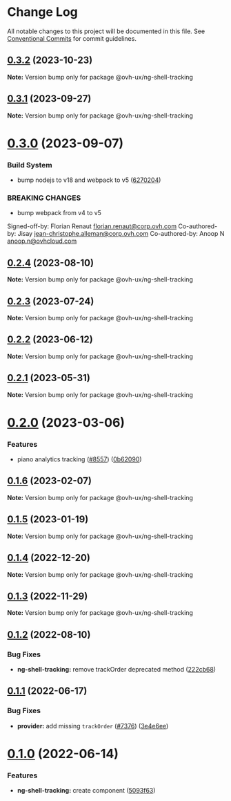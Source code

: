 # Change Log

All notable changes to this project will be documented in this file.
See [Conventional Commits](https://conventionalcommits.org) for commit guidelines.

## [0.3.2](https://github.com/ovh/manager/compare/@ovh-ux/ng-shell-tracking@0.3.1...@ovh-ux/ng-shell-tracking@0.3.2) (2023-10-23)

**Note:** Version bump only for package @ovh-ux/ng-shell-tracking





## [0.3.1](https://github.com/ovh/manager/compare/@ovh-ux/ng-shell-tracking@0.3.0...@ovh-ux/ng-shell-tracking@0.3.1) (2023-09-27)

**Note:** Version bump only for package @ovh-ux/ng-shell-tracking





# [0.3.0](https://github.com/ovh/manager/compare/@ovh-ux/ng-shell-tracking@0.2.4...@ovh-ux/ng-shell-tracking@0.3.0) (2023-09-07)


### Build System

* bump nodejs to v18 and webpack to v5 ([6270204](https://github.com/ovh/manager/commit/6270204e59bbfb87ec000c5853be08027affbb69))


### BREAKING CHANGES

* bump webpack from v4 to v5

Signed-off-by: Florian Renaut <florian.renaut@corp.ovh.com>
Co-authored-by: Jisay <jean-christophe.alleman@corp.ovh.com>
Co-authored-by: Anoop N <anoop.n@ovhcloud.com>





## [0.2.4](https://github.com/ovh/manager/compare/@ovh-ux/ng-shell-tracking@0.2.3...@ovh-ux/ng-shell-tracking@0.2.4) (2023-08-10)

**Note:** Version bump only for package @ovh-ux/ng-shell-tracking





## [0.2.3](https://github.com/ovh/manager/compare/@ovh-ux/ng-shell-tracking@0.2.2...@ovh-ux/ng-shell-tracking@0.2.3) (2023-07-24)

**Note:** Version bump only for package @ovh-ux/ng-shell-tracking





## [0.2.2](https://github.com/ovh/manager/compare/@ovh-ux/ng-shell-tracking@0.2.1...@ovh-ux/ng-shell-tracking@0.2.2) (2023-06-12)

**Note:** Version bump only for package @ovh-ux/ng-shell-tracking





## [0.2.1](https://github.com/ovh/manager/compare/@ovh-ux/ng-shell-tracking@0.2.0...@ovh-ux/ng-shell-tracking@0.2.1) (2023-05-31)

**Note:** Version bump only for package @ovh-ux/ng-shell-tracking





# [0.2.0](https://github.com/ovh/manager/compare/@ovh-ux/ng-shell-tracking@0.1.6...@ovh-ux/ng-shell-tracking@0.2.0) (2023-03-06)


### Features

* piano analytics tracking ([#8557](https://github.com/ovh/manager/issues/8557)) ([0b62090](https://github.com/ovh/manager/commit/0b620907c48aea25bd7e43cca39cb6d81863b05d))





## [0.1.6](https://github.com/ovh/manager/compare/@ovh-ux/ng-shell-tracking@0.1.5...@ovh-ux/ng-shell-tracking@0.1.6) (2023-02-07)

**Note:** Version bump only for package @ovh-ux/ng-shell-tracking





## [0.1.5](https://github.com/ovh/manager/compare/@ovh-ux/ng-shell-tracking@0.1.4...@ovh-ux/ng-shell-tracking@0.1.5) (2023-01-19)

**Note:** Version bump only for package @ovh-ux/ng-shell-tracking





## [0.1.4](https://github.com/ovh/manager/compare/@ovh-ux/ng-shell-tracking@0.1.3...@ovh-ux/ng-shell-tracking@0.1.4) (2022-12-20)

**Note:** Version bump only for package @ovh-ux/ng-shell-tracking





## [0.1.3](https://github.com/ovh/manager/compare/@ovh-ux/ng-shell-tracking@0.1.2...@ovh-ux/ng-shell-tracking@0.1.3) (2022-11-29)

**Note:** Version bump only for package @ovh-ux/ng-shell-tracking





## [0.1.2](https://github.com/ovh/manager/compare/@ovh-ux/ng-shell-tracking@0.1.1...@ovh-ux/ng-shell-tracking@0.1.2) (2022-08-10)


### Bug Fixes

* **ng-shell-tracking:** remove trackOrder deprecated method ([222cb68](https://github.com/ovh/manager/commit/222cb68c44b922454f7aa48ad061f4e6b2f72a7a))



## [0.1.1](https://github.com/ovh/manager/compare/@ovh-ux/ng-shell-tracking@0.1.0...@ovh-ux/ng-shell-tracking@0.1.1) (2022-06-17)


### Bug Fixes

* **provider:** add missing `trackOrder` ([#7376](https://github.com/ovh/manager/issues/7376)) ([3e4e6ee](https://github.com/ovh/manager/commit/3e4e6eed6a30973e2062ba2789e225723a98d078))



# [0.1.0](https://github.com/ovh/manager/compare/@ovh-ux/ng-shell-tracking@0.0.0...@ovh-ux/ng-shell-tracking@0.1.0) (2022-06-14)


### Features

* **ng-shell-tracking:** create component ([5093f63](https://github.com/ovh/manager/commit/5093f636c710e006ec67bdf5f5197e51f555616d))
